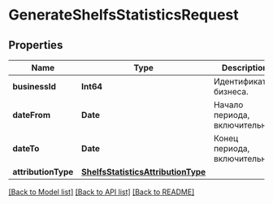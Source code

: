 # GenerateShelfsStatisticsRequest

## Properties
Name | Type | Description | Notes
------------ | ------------- | ------------- | -------------
**businessId** | **Int64** | Идентификатор бизнеса. | 
**dateFrom** | **Date** | Начало периода, включительно. | 
**dateTo** | **Date** | Конец периода, включительно. | 
**attributionType** | [**ShelfsStatisticsAttributionType**](ShelfsStatisticsAttributionType.md) |  | 

[[Back to Model list]](../README.md#documentation-for-models) [[Back to API list]](../README.md#documentation-for-api-endpoints) [[Back to README]](../README.md)


